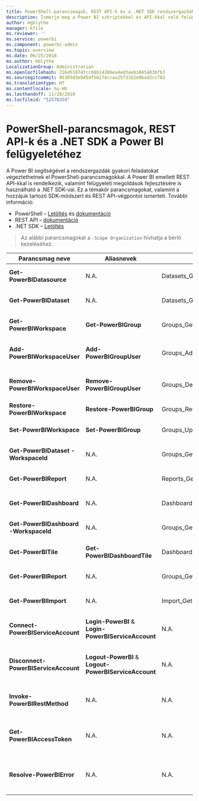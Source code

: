 ```yaml
---
title: PowerShell-parancsmagok, REST API-k és a .NET SDK rendszergazdáknak
description: Ismerje meg a Power BI szkriptekkel és API-kkal való felügyeletének módjait.
author: mgblythe
manager: kfile
ms.reviewer: ''
ms.service: powerbi
ms.component: powerbi-admin
ms.topic: overview
ms.date: 06/25/2018
ms.author: mblythe
LocalizationGroup: Administration
ms.openlocfilehash: 216451874fcc66b14286ea4ed3aeb1845483bfb7
ms.sourcegitcommit: 05303d3e0454f5627eccaa25721b2e0bad2cc781
ms.translationtype: HT
ms.contentlocale: hu-HU
ms.lasthandoff: 11/28/2018
ms.locfileid: "52578359"
---
```

# <a name="powershell-cmdlets-rest-apis-and-net-sdk-for-power-bi-administration"></a>PowerShell-parancsmagok, REST API-k és a .NET SDK a Power BI felügyeletéhez
A Power BI segítségével a rendszergazdák gyakori feladatokat végeztethetnek el PowerShell-parancsmagokkal. A Power BI emellett REST API-kkal is rendelkezik, valamint felügyeleti megoldások fejlesztésére is használható a .NET SDK-val. Ez a témakör parancsmagokat, valamint a hozzájuk tartozó SDK-módszert és REST API-végpontot ismerteti. További információ:

- PowerShell – [Letöltés](https://www.powershellgallery.com/packages/MicrosoftPowerBIMgmt/) és [dokumentáció](https://docs.microsoft.com/powershell/power-bi/overview?view=powerbi-ps)
- REST API – [dokumentáció](https://docs.microsoft.com/rest/api/power-bi/admin)
- .NET SDK – [Letöltés](https://www.nuget.org/packages/Microsoft.PowerBI.Api/)

> Az alábbi parancsmagokat a `-Scope Organization` hívhatja a bérlő kezeléséhez.

| **Parancsmag neve** | **Aliasnevek** | **SDK-módszer** | **REST API-végpont** | **Leírás** |
| --- | --- | --- | --- | --- |
| **Get-PowerBIDatasource** | N.A. | Datasets\_GetDataSourcesAsAdmin | /v1.0/myorg/admin/datasets/{datasetkey}/datasources | Lekéri egy adott adatkészlet adatforrásait. |
| **Get-PowerBIDataset** | N.A. | Datasets\_GetDatasetsAsAdmin | /v1.0/myorg/admin/datasets | Lekéri egy Power BI-bérlő összes adatkészletét. |
| **Get-PowerBIWorkspace** | **Get-PowerBIGroup** | Groups\_GetGroupsAsAdmin | /v1.0/myorg/admin/groups | Lekéri egy Power BI-bérlő összes munkaterületét. |
| **Add-PowerBIWorkspaceUser** | **Add-PowerBIGroupUser** |Groups\_AddUserAsAdmin | /v1.0/myorg/admin/groups/{groupId}/users | Tagként hozzáad egy felhasználót egy adott munkaterülethez. |
| **Remove-PowerBIWorkspaceUser** | **Remove-PowerBIGroupUser** | Groups\_DeleteUserAsAdmin | /v1.0/myorg/admin/groups/{groupId}/users/{user} | Eltávolít egy felhasználót egy adott munkaterület tagjai közül. |
| **Restore-PowerBIWorkspace** |**Restore-PowerBIGroup** | Groups\_RestoreDeletedGroupAsAdmin | /v1.0/myorg/admin/groups/{groupId}/restore | Visszaállít egy törölt munkaterületet. |
| **Set-PowerBIWorkspace** |**Set-PowerBIGroup** | Groups\_UpdateGroupAsAdmin | /v1.0/myorg/admin/groups/{groupId} | Frissíti egy adott munkaterület tulajdonságait. |
| **Get-PowerBIDataset -WorkspaceId** | N.A. | Groups\_GetDatasetsAsAdmin | /v1.0/myorg/admin/groups/{group\_id}/datasets | Lekéri egy adott munkaterület adatkészleteit. |
| **Get-PowerBIReport** | N.A. | Reports\_GetReportsAsAdmin | /v1.0/myorg/admin/reports | Lekéri egy Power BI-bérlő összes jelentését. |
| **Get-PowerBIDashboard** | N.A. | Dashboards\_GetDashboardsAsAdmin | /v1.0/myorg/admin/dashboards | Lekéri egy Power BI-bérlő összes irányítópultját. |
| **Get-PowerBIDashboard -WorkspaceId** | N.A. | Groups\_GetDashboardsAsAdmin | /v1.0/myorg/admin/groups/{group\_id}/dashboards | Lekéri egy adott munkaterület irányítópultjait. |
| **Get-PowerBITile** | **Get-PowerBIDashboardTile** | Dashboards\_GetTilesAsAdmin | /v1.0/myorg/admin/dashboards/{dashboard\_id}/tiles | Lekéri egy adott irányítópult csempéit. |
| **Get-PowerBIReport** | N.A. | Groups\_GetReportsAsAdmin | /v1.0/myorg/admin/groups/{group\_id}/reports | Lekéri egy adott munkaterület jelentéseit. |
| **Get-PowerBIImport** | N.A. | Import\_GetImportsAsAdmin | /v1.0/myorg/admin/imports | Lekéri egy Power BI-bérlő összes importálását. |
| **Connect-PowerBIServiceAccount** | **Login-PowerBI** &  **Login-PowerBIServiceAccount** | N.A. | N.A. | Bejelentkezés a Power BI-ba és egy munkamenet elindítása. |
| **Disconnect-PowerBIServiceAccount** | **Logout-PowerBI** & **Logout-PowerBIServiceAccount** | N.A. | N.A. | Kijelentkezés a Power BI-ból és az aktuális munkamenet bezárása. |
| **Invoke-PowerBIRestMethod**| N.A. | N.A. | N.A. | Tetszőleges REST API-hívások küldése a Power BI-ba. |
| **Get-PowerBIAccessToken**| N.A. | N.A. | N.A. | A Power BI hozzáférési jogkivonatának beszerzése egy munkamenetben. |
| **Resolve-PowerBIError**| N.A. | N.A. | N.A. | Részletes hibaadatok lekérése sikertelen parancsmaghívások esetén. |
